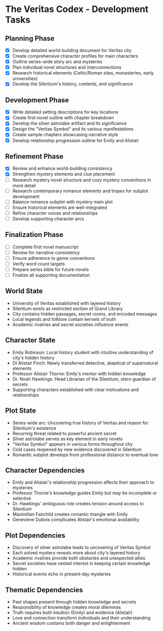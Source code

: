 # The Veritas Codex - Development Tasks
## Planning Phase
- [x] Develop detailed world-building document for Veritas city
- [x] Create comprehensive character profiles for main characters
- [x] Outline series-wide story arc and mysteries
- [x] Plan individual novel structures and interconnections
- [x] Research historical elements (Celtic/Roman sites, monasteries, early universities)
- [x] Develop the Silentium's history, contents, and significance
## Development Phase
- [x] Write detailed setting descriptions for key locations
- [x] Create first novel outline with chapter breakdown
- [x] Develop the silver astrolabe artifact and its significance
- [x] Design the "Veritas Symbol" and its various manifestations
- [x] Create sample chapters showcasing narrative style
- [x] Develop relationship progression outline for Emily and Alistair
## Refinement Phase
- [x] Review and enhance world-building consistency
- [x] Strengthen mystery elements and clue placement
- [ ] Research mystery novel structure and cozy mystery conventions in more detail
- [ ] Research contemporary romance elements and tropes for subplot development
- [ ] Balance romance subplot with mystery main plot
- [ ] Ensure historical elements are well-integrated
- [ ] Refine character voices and relationships
- [ ] Develop supporting character arcs
## Finalization Phase
- [ ] Complete first novel manuscript
- [ ] Review for narrative consistency
- [ ] Ensure adherence to genre conventions
- [ ] Verify word count targets
- [ ] Prepare series bible for future novels
- [ ] Finalize all supporting documentation
## World State
- University of Veritas established with layered history
- Silentium exists as restricted section of Grand Library
- City contains hidden passages, secret rooms, and encoded messages
- Local legends and folklore contain kernels of truth
- Academic rivalries and secret societies influence events
## Character State
- Emily Robinson: Local history student with intuitive understanding of city's hidden history
- DI Alistair Finch: Newly transferred detective, skeptical of supernatural elements
- Professor Alistair Thorne: Emily's mentor with hidden knowledge
- Dr. Noah Hawkings: Head Librarian of the Silentium, stern guardian of secrets
- Supporting characters established with clear motivations and relationships
## Plot State
- Series-wide arc: Uncovering true history of Veritas and reason for Silentium's existence
- Recurring threat related to powerful ancient secret
- Silver astrolabe serves as key element in early novels
- "Veritas Symbol" appears in various forms throughout city
- Cold cases reopened by new evidence discovered in Silentium
- Romantic subplot develops from professional distance to eventual love
## Character Dependencies
- Emily and Alistair's relationship progression affects their approach to mysteries
- Professor Thorne's knowledge guides Emily but may be incomplete or selective
- Dr. Hawkings' ambiguous role creates tension around access to Silentium
- Maximilian Fairchild creates romantic triangle with Emily
- Genevieve Dubois complicates Alistair's emotional availability
## Plot Dependencies
- Discovery of silver astrolabe leads to uncovering of Veritas Symbol
- Each solved mystery reveals more about city's layered history
- Academic rivalries provide both obstacles and unexpected allies
- Secret societies have vested interest in keeping certain knowledge hidden
- Historical events echo in present-day mysteries
## Thematic Dependencies
- Past shapes present through hidden knowledge and secrets
- Responsibility of knowledge creates moral dilemmas
- Truth requires both intuition (Emily) and evidence (Alistair)
- Love and connection transform individuals and their understanding
- Ancient wisdom contains both danger and enlightenment
